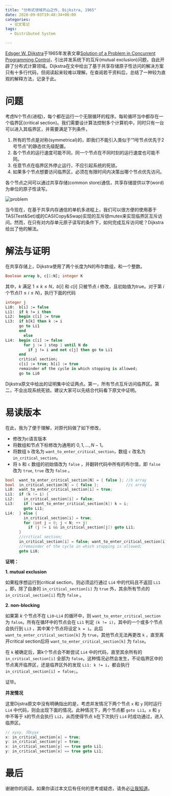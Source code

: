 ```yaml
---
title: "分布式领域开山之作, Dijkstra, 1965"
date: 2020-09-03T19:48:34+08:00
categories:
  - 论文笔记 
tags:
  - Distributed System 

---
```


[Edsger W. Dijkstra](https://en.wikipedia.org/wiki/Edsger_W._Dijkstra)于1965年发表文章[Solution of a Problem in Concurrent Programming Control](https://www.di.ens.fr/~pouzet/cours/systeme/bib/dijkstra.pdf)，引出并发系统下的互斥(mutual exclusion)问题，自此开辟了分布式计算领域。Dijkstra在文中给出了基于共享存储原子性访问的解决方案只有十多行代码，但阅读起来较难以理解。在查阅若干资料后，总结了一种较为直观的解释方法，记录于此。

# 问题

考虑N个节点(进程)，每个都在运行一个无限循环的程序。每轮循环当中都存在一个临界区(critical section)。我们需要设计算法控制多个计算机中，同时只有一台可以进入其临界区，并需要满足下列条件，

1. 所有的节点是对称(symmetrical)的，即我们不能引入类似于“1号节点优先于2号节点”的静态优先级配置。
2. 各个节点的运行速度可能不同，同一个节点在不同时刻的运行速度也可能不同。
3. 任意节点在临界区外停止运行，不应引起系统的死锁。
4. 如果多个节点想要访问临界区，必须在有限时间内决策出哪个节点优先访问。

各个节点之间可以通过共享存储(common store)通信，共享存储提供以字(word)为单位的原子性读写。

![problem](/image/Solution-of-a-Problem-in-Concurrent-Programming-Control/problem.png)

当今现在，在基于共享内存通信的单机多进程上，我们可以很方便的使用基于TAS(Test&Set)或的CAS(Copy&Swap)实现的互斥锁mutex来实现临界区互斥访问。然而，在只有对内存单元原子读写的条件下，如何完成互斥访问呢？Dijkstra给出了他的解法。

# 解法与证明

在共享存储上，Dijkstra使用了两个长度为N的布尔数组，和一个整数。 

```pascal
Boolean array b, c[1:N]; integer K
```

其中，$k$ 满足 $1 \leqslant k \leqslant N$，$b[i]$ 和 $c[i]$ 只被节点 $i$ 修改，且初始值为true。对于第 $i$ 个节点$(1 \leqslant i \leqslant N)$，执行下面的代码

```pascal
integer j
Li0:  b[i] := false
Li1:  if k != i then
Li2:  begin c[i] := true
Li3:  if b[k] then k := i
      go to Li1
      end
        else
Li4:  begin c[i] := false
        for j := 1 step 1 until N do
          if j != i and not c[j] then go to Li1
      end
      critical section;
      c[i] := true; b[i] := true
      remainder of the cycle in which stopping is allowed;
      go to Li0
```

Dijkstra原文中给出的证明集中论证两点。第一，所有节点互斥访问临界区。第二，不会出现系统死锁。建议大家可以先结合代码看下原文中证明。

# 易读版本

在此，我为了便于理解，对原代码做了如下修改，
+ 修改为c语言版本
+ 将数组和节点下标修改为通用的 $0,1, ..., N-1$。
+ 将数组 `b` 改名为 `want_to_enter_critical_section`，数组 `c` 改名为 `in_critical_section`。
+ 将 `b` 和 `c` 数组的初始值改为 `false` ，并翻转代码中所有的布尔值，即 `false` 改为 `true`, `true` 改为 `false` 。

```c
bool  want_to_enter_critical_section[N] = { false }; //b array
bool  in_critical_section[N] = { false };            //c array
Li0:  want_to_enter_critical_section[i] = true;
Li1:  if (k != i) {
Li2:    in_critical_section[i] = false;
Li3:    if (!want_to_enter_critical_section[k]) k = i;
        goto Li1;
Li4:  } else {
        in_critical_section[i] = true;
        for (int j = 0; j < N; ++ j)
          if (j != i && in_critical_section[j]) goto Li1;
      }
      //critical section;
      in_critical_section[i] = false; want_to_enter_critical_section[i] = false;
      //remainder of the cycle in which stopping is allowed;
      goto Li0;
```
**证明：**

**1. mutual exclusion**

如果程序想运行到critical section，则必须运行通过 `Li4` 中的代码且不返回 `Li1` 。即，除了自身的 `in_critical_section[i]` 为 `true` 外，其余所有节点的 `in_critical_section[i]` 均为 `false` 。

**2. non-blocking**

如果第 $k$ 个节点不在 `Li0~Li4` 的循环中，则 `want_to_enter_critical_section` 为 `false`。所有在循环中的节点会在 `Li1` 判定 `(k != i)`，其中的一个或多个节点会执行到 `Li3` ，其中某个节点将设定 `k = i`。此后 `want_to_enter_critical_section[k]` 为 `true`，其他节点无法再更改 `k` ，直至离开critical section后将 `want_to_enter_critical_section[k]` 为 `false`。

在 `k` 被确定后，第k个节点会不断尝试 `Li4` 中的代码，直至其余所有的`in_critical_section[i]` 全部为 `false`。这种情况必然会发生，不论临界区中的节点离开临界区，还是临界区外的发现 `Li1: k != i`，都会执行 `in_critical_section[i] = false;`。

证毕。

**并发情况**

这里Dijstra原文中没有明确指出的是，考虑并发情况下两个节点 `x` 和 `y` 同时运行 `Li4` 中代码，则会出现下面的情况。此种情况下，两个节点都 `goto Li1`。`x` 和 `y` 中不等于 `k`的节点会执行 `Li2`，从而使得节点 `k`在下次执行 `Li4` 时成功通过，进入临界区。

```cpp
// xyxy, 同xyyx
x: in_critical_section[x] = true;
y: in_critical_section[y] = true;
x: in_critical_section[y] == true goto Li1;
y: in_critical_section[x] == true goto Li1;
```

# 最后

谢谢你的阅读。如果你读过本文后有任何的思考或疑虑，请务必[让我知道](mailto:changliu0828@gmail.com)。
